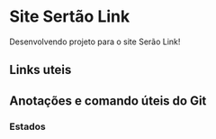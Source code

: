 
# Site Sertão Link
Desenvolvendo projeto para o site Serão Link!


## Links uteis 

## Anotações e comando úteis do Git

### Estados